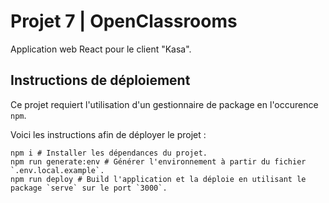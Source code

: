 # Projet 7 | OpenClassrooms

Application web React pour le client "Kasa".

## Instructions de déploiement

Ce projet requiert l'utilisation d'un gestionnaire de package en l'occurence `npm`.

Voici les instructions afin de déployer le projet :
```shell
npm i # Installer les dépendances du projet.
npm run generate:env # Générer l'environnement à partir du fichier `.env.local.example`.
npm run deploy # Build l'application et la déploie en utilisant le package `serve` sur le port `3000`.
```
